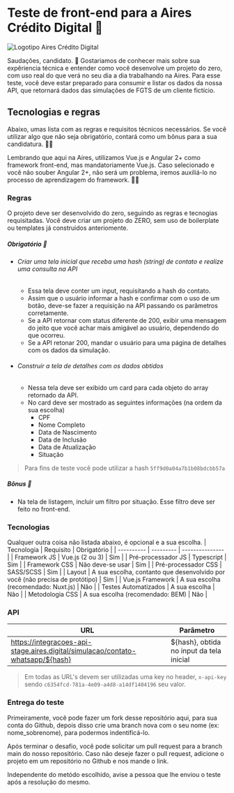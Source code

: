 # Teste de front-end para a Aires Crédito Digital 💸

![Logotipo Aires Crédito Digital](https://www.aires.digital/_nuxt/img/aires-logo-blue.031b66e.svg)

Saudações, candidato. 🖖
Gostariamos de conhecer mais sobre sua expêriencia técnica e entender como você desenvolve um projeto do zero, com uso real do que verá no seu dia a dia trabalhando na Aires. Para esse teste, você deve estar preparado para consumir e listar os dados da nossa API, que retornará dados das simulações de FGTS de um cliente fictício.

## Tecnologias e regras
 
 Abaixo, umas lista com as regras e requisitos técnicos necessários.
 Se você utilizar algo que não seja obrigatório, contará como um bônus para a sua candidatura. 👏👏
 
 Lembrando que aqui na Aires, utilizamos Vue.js e Angular 2+ como framework front-end, mas mandatoriamente Vue.js. Caso selecionado e você não souber Angular 2+, não será um problema, iremos auxiliá-lo no processo de aprendizagem do framework. 🤝🤓

### Regras
O projeto deve ser desenvolvido do zero, seguindo as regras e tecnogias requisitadas. Você deve criar um projeto do ZERO, sem uso de boilerplate ou templates já construidos anteriomente.
 
##### Obrigatório  💪
   - ###### Criar uma tela inicial que receba uma hash (string) de contato e realize uma consulta na API
     - Essa tela deve conter um input, requisitando  a hash do contato.
     - Assim que o usuário informar a hash e confirmar com o uso de um botão, deve-se fazer a requisição na API passando os parâmetros corretamente.
     - Se a API retornar com status diferente de 200, exibir uma mensagem do jeito que você achar mais amigável ao usuário, dependendo do que ocorreu.
     - Se a API retonar 200, mandar o usuário para uma página de detalhes com os dados da simulação.
   - ###### Construir a tela de detalhes com os dados obtidos
  
     - Nessa tela deve ser exibido um card para cada objeto do array retornado da API.
     - No card deve ser mostrado as seguintes informações (na ordem da sua escolha)
       - CPF
       - Nome Completo
       - Data de Nascimento
       - Data de Inclusão
       - Data de Atualização
       - Situação

> Para fins de teste você pode utilizar a hash `5ff9d0a04a7b1b08bdcbb57a`

##### Bônus 👀

- Na tela de listagem, incluir um filtro por situação. Esse filtro deve ser feito no front-end.

### Tecnologias
Qualquer outra coisa não listada abaixo, é opcional e a sua escolha.
| Tecnologia | Requisito |  Obrigatório |
| ---------- | --------- |  --------------- |
| Framework JS | Vue.js (2 ou 3) | Sim |
| Pré-processador JS | Typescript | Sim |
| Framework CSS | Não deve-se usar | Sim |
| Pré-processador CSS | SASS/SCSS | Sim |
| Layout | A sua escolha, contanto que desenvolvido por você (não precisa de protótipo) | Sim |
| Vue.js Framework | A sua escolha (recomendado: Nuxt.js) | Não |
| Testes Automatizados | A sua escolha | Não |
| Metodologia CSS | A sua escolha (recomendado: BEM) | Não |

### API

| URL | Parâmetro |
| ---------- | --------- |
| https://integracoes-api-stage.aires.digital/simulacao/contato-whatsapp/${hash} | ${hash}, obtida no input da tela inicial | 
> Em todas as URL's devem ser utilizadas uma key no header, `x-api-key` sendo `c6354fcd-781a-4e09-a4d8-a14df1404196` seu valor.

### Entrega do teste
Primeiramente, você pode fazer um fork desse repositório aqui, para sua conta do Github, depois disso crie uma branch nova com o seu nome (ex: nome_sobrenome), para podermos indentificá-lo.

Após terminar o desafio, você pode solicitar um pull request para a branch main do nosso repositório. Caso não deseje fazer o pull request, adicione o projeto em um repositório  no Github e nos mande o link.

Independente do metódo escolhido, avise a pessoa que lhe enviou o teste após a resolução do mesmo.


